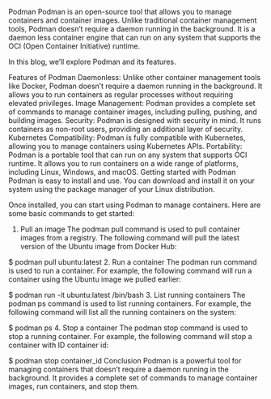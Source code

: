 Podman
Podman is an open-source tool that allows you to manage containers and container images. Unlike traditional container management tools, Podman doesn’t require a daemon running in the background. It is a daemon less container engine that can run on any system that supports the OCI (Open Container Initiative) runtime.

In this blog, we’ll explore Podman and its features.

Features of Podman
Daemonless: Unlike other container management tools like Docker, Podman doesn’t require a daemon running in the background. It allows you to run containers as regular processes without requiring elevated privileges.
Image Management: Podman provides a complete set of commands to manage container images, including pulling, pushing, and building images.
Security: Podman is designed with security in mind. It runs containers as non-root users, providing an additional layer of security.
Kubernetes Compatibility: Podman is fully compatible with Kubernetes, allowing you to manage containers using Kubernetes APIs.
Portability: Podman is a portable tool that can run on any system that supports OCI runtime. It allows you to run containers on a wide range of platforms, including Linux, Windows, and macOS.
Getting started with Podman
Podman is easy to install and use. You can download and install it on your system using the package manager of your Linux distribution.

Once installed, you can start using Podman to manage containers. Here are some basic commands to get started:

1. Pull an image
The podman pull command is used to pull container images from a registry. The following command will pull the latest version of the Ubuntu image from Docker Hub:

$ podman pull ubuntu:latest
2. Run a container
The podman run command is used to run a container. For example, the following command will run a container using the Ubuntu image we pulled earlier:

$ podman run -it ubuntu:latest /bin/bash
3. List running containers
The podman ps command is used to list running containers. For example, the following command will list all the running containers on the system:

$ podman ps
4. Stop a container
The podman stop command is used to stop a running container. For example, the following command will stop a container with ID container id:

$ podman stop container_id
Conclusion
Podman is a powerful tool for managing containers that doesn’t require a daemon running in the background. It provides a complete set of commands to manage container images, run containers, and stop them.
